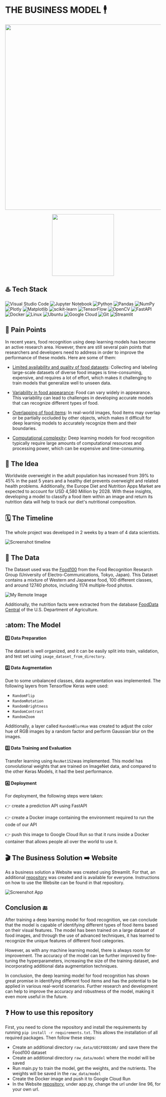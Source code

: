 # **THE BUSINESS MODEL** :business_suit_levitating:

<p align="center">
  <img src="https://user-images.githubusercontent.com/116911431/230980393-4bccdf60-5dac-4b1f-9899-c93da920bcdc.png" width="600"/>
</p>

<p align="center">
  <img src="https://user-images.githubusercontent.com/116911431/230978530-7cf19133-b3bb-477c-952f-d0fc2f58f828.gif" width="200"/>
</p>

## :hotsprings: **Tech Stack**


![Visual Studio Code](https://img.shields.io/badge/Visual%20Studio%20Code-0078d7.svg?style=for-the-badge&logo=visual-studio-code&logoColor=white)
![Jupyter Notebook](https://img.shields.io/badge/jupyter-%23FA0F00.svg?style=for-the-badge&logo=jupyter&logoColor=white)
![Python](https://img.shields.io/badge/python-3670A0?style=for-the-badge&logo=python&logoColor=ffdd54)
![Pandas](https://img.shields.io/badge/pandas-%23150458.svg?style=for-the-badge&logo=pandas&logoColor=white)
![NumPy](https://img.shields.io/badge/numpy-%23013243.svg?style=for-the-badge&logo=numpy&logoColor=white)
![Plotly](https://img.shields.io/badge/Plotly-%233F4F75.svg?style=for-the-badge&logo=plotly&logoColor=white)
![Matplotlib](https://img.shields.io/badge/Matplotlib-%23d9ead3.svg?style=for-the-badge&logo=Matplotlib&logoColor=black)
![scikit-learn](https://img.shields.io/badge/scikit--learn-%23F7931E.svg?style=for-the-badge&logo=scikit-learn&logoColor=white)
![TensorFlow](https://img.shields.io/badge/TensorFlow-%23FF6F00.svg?style=for-the-badge&logo=TensorFlow&logoColor=white)
![OpenCV](https://img.shields.io/badge/opencv-%23white.svg?style=for-the-badge&logo=opencv&logoColor=white) 
![FastAPI](https://img.shields.io/badge/FastAPI-005571?style=for-the-badge&logo=fastapi)
![Docker](https://img.shields.io/badge/docker-%230db7ed.svg?style=for-the-badge&logo=docker&logoColor=white)
![Linux](https://img.shields.io/badge/Linux-FCC624?style=for-the-badge&logo=linux&logoColor=black)
![Ubuntu](https://img.shields.io/badge/Ubuntu-E95420?style=for-the-badge&logo=ubuntu&logoColor=white)
![Google Cloud](https://img.shields.io/badge/GoogleCloud-%234285F4.svg?style=for-the-badge&logo=google-cloud&logoColor=white)
![Git](https://img.shields.io/badge/git-%23F05033.svg?style=for-the-badge&logo=git&logoColor=white)
![Streamlit](https://img.shields.io/badge/Streamlit-FF4B4B?style=for-the-badge&logo=Streamlit&logoColor=white)

## :pushpin: **Pain Points**

In recent years, food recognition using deep learning models has become an active research area. 
However, there are still several pain points that researchers and developers need to address in order to improve the performance of these models. Here are some of them:

- <ins>Limited availability and quality of food datasets</ins>: Collecting and labeling large-scale datasets of diverse food images is time-consuming, expensive, and requires a lot of effort, which makes it challenging to train models that generalize well to unseen data.

- <ins>Variability in food appearance</ins>: Food can vary widely in appearance. This variability can lead to challenges in developing accurate models that can recognize different types of food.

- <ins>Overlapping of food items</ins>: In real-world images, food items may overlap or be partially occluded by other objects, which makes it difficult for deep learning models to accurately recognize them and their boundaries.

- <ins>Computational complexity</ins>: Deep learning models for food recognition typically require large amounts of computational resources and processing power, which can be expensive and time-consuming.

## :thinking: **The Idea**

Worldwide overweight in the adult population has increased from 39% to 45% in the past 5 years and a healthy diet prevents overweight and related health problems. Additionally, the Europe Diet and Nutrition Apps Market are expected to account for USD 4,580 Million by 2028. With these insights, developing a model to classify a food item within an image and return its nutrition data will help to track our diet's nutritional composition. 

## :spiral_calendar: **The Timeline**

The whole project was developed in 2 weeks by a team of 4 data scientists. 

![Screenshot timeline](https://user-images.githubusercontent.com/116911431/230025026-09321fdf-2e6c-452f-92a6-e2b2197ce9a7.png)

## :rice: **The Data**

The Dataset used was the [Food100](http://foodcam.mobi/dataset100.html) from the Food Recognition Research Group (University of Electro-Communications, Tokyo, Japan). This Dataset contains a mixture of Western and Japanese food, 100 different classes, and around 12740 photos, including 1174 multiple-food photos.

![My Remote Image](https://user-images.githubusercontent.com/116911431/229874089-2a3d3f32-a45f-453d-8eb1-a6270e4c64a6.jpg)

Additionally, the nutrition facts were extracted from the database [FoodData Central](https://fdc.nal.usda.gov/index.html)
 of the U.S. Department of Agriculture.
 
## :atom: **The Model**

#### :one: **Data Preparation**

The dataset is well organized, and it can be easily split into train, validation, and test set using `image_dataset_from_directory`.

#### :two: **Data Augmentation**

Due to some unbalanced classes, data augmentation was implemented. The following layers from Tensorflow Keras were used:
- `RandomFlip`
- `RandomRotation`
- `RandomBrightness`
- `RandomContrast`
- `RandomZoom`

Additionally, a layer called `RandomBlurHue` was created to adjust the color hue of RGB images by a random factor and perform Gaussian blur on the images.

#### :three: **Data Training and Evaluation**

Transfer learning using `ResNet152`was implemented. This model has convolutional weights that are trained on ImageNet data, and compared to the other Keras Models, it had the best performance.


#### :four: **Deployment**

For deployment, the following steps were taken:

👉 create a prediction API using FastAPI

👉 create a Docker image containing the environment required to run the code of our API

👉 push this image to Google Cloud Run so that it runs inside a Docker container that allows people all over the world to use it.

## :clapper: **The Business Solution :arrow_right: Website**

As a business solution a Website was created using Streamlit. For that, an additional [repository](https://github.com/AIMaven/foodscore-app) was created and is available for everyone. Instructions on how to use the Website can be found in that repository.

![Screenshot App](https://user-images.githubusercontent.com/116911431/229893707-e95bf9ff-0d50-4d12-a6b9-cdb88ffc54e6.png)

## **Conclusion** :end:

After training a deep learning model for food recognition, we can conclude that the model is capable of identifying different types of food items based on their visual features. The model has been trained on a large dataset of food images, and through the use of advanced techniques, it has learned to recognize the unique features of different food categories.

However, as with any machine learning model, there is always room for improvement. The accuracy of the model can be further improved by fine-tuning the hyperparameters, increasing the size of the training dataset, and incorporating additional data augmentation techniques.

In conclusion, the deep learning model for food recognition has shown great promise in identifying different food items and has the potential to be applied in various real-world scenarios. Further research and development can help to improve the accuracy and robustness of the model, making it even more useful in the future.

## :question: **How to use this repository** 

First, you need to clone the repository and install the requirements by running `pip install -r requirements.txt`. This allows the installation of all required packages. Then follow these steps:

- Create an additional directory `raw_data/UECFOOD100/` and save there the Food100 dataset
- Create an additional directory `raw_data/model` where the model will be saved
- Run main.py to train the model, get the weights, and the nutrients. The weights will be saved in the `raw_data/model`
- Create the Docker image and push it to Google Cloud Run
- In the Website [repository](https://github.com/AIMaven/foodscore-app), under app.py, change the url under line 96, for your own url.

